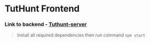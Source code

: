 # TutHunt Frontend

### Link to backend - [Tuthunt-server](https://github.com/jsfinesse/TutHunt-server)

> Install all required dependencies then run command `npm start`
